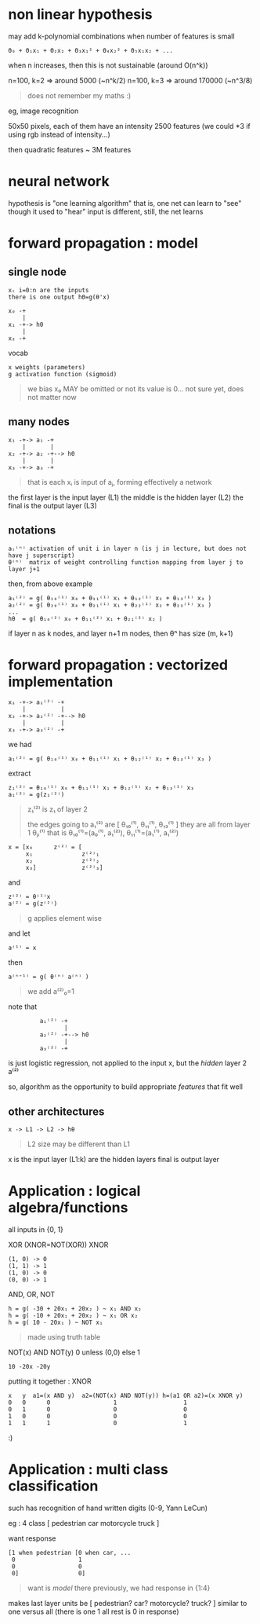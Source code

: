 non linear hypothesis
=====================
may add k-polynomial combinations when number of features is small

    Θ₀ + Θ₁x₁ + Θ₂x₂ + Θ₃x₁² + Θ₄x₂² + Θ₅x₁x₂ + ...

when n increases, then this is not sustainable (around O(n^k))

n=100, k=2 => around   5000 (~n^k/2)
n=100, k=3 => around 170000 (~n^3/8)

> does not remember my maths :)

eg, image recognition

  50x50 pixels, each of them have an intensity
  2500 features
  (we could *3 if using rgb instead of intensity...)

then quadratic features ~ 3M features

neural network
==============
hypothesis is "one learning algorithm"
that is, one net can learn to "see" though it used to "hear"
input is different, still, the net learns

forward propagation : model
===========================

single node
-----------

    xᵢ i=0:n are the inputs
    there is one output hΘ=g(θ'x)

    x₀ -+
        |
    x₁ -+-> h0
        |
    x₂ -+

vocab

    x weights (parameters)
    g activation function (sigmoid)

> we bias x₀ MAY be omitted or not its value is 0...
> not sure yet, does not matter now

many nodes
----------

    x₁ -+-> a₁ -+
        |       |
    x₂ -+-> a₂ -+--> h0
        |       |
    x₃ -+-> a₃ -+

> that is each xᵢ is input of aⱼ, forming effectively a network

the first layer is the input layer (L1)
the middle is the hidden layer (L2)
the final is the output layer (L3)

notations
---------

    aᵢ⁽ⁿ⁾ activation of unit i in layer n (is j in lecture, but does not have j superscript)
    θ⁽ⁿ⁾  matrix of weight controlling function mapping from layer j to layer j+1

then, from above example

    a₁⁽²⁾ = g( θ₁₀⁽¹⁾ x₀ + θ₁₁⁽¹⁾ x₁ + θ₁₂⁽¹⁾ x₂ + θ₁₃⁽¹⁾ x₃ )
    a₂⁽²⁾ = g( θ₂₀⁽¹⁾ x₀ + θ₂₁⁽¹⁾ x₁ + θ₂₂⁽¹⁾ x₂ + θ₂₃⁽¹⁾ x₃ )
    ...
    hθ  = g( θ₁₀⁽²⁾ x₀ + θ₁₁⁽²⁾ x₁ + θ₂₁⁽²⁾ x₂ )

if layer n as k nodes, and layer n+1 m nodes, then θⁿ has size (m, k+1)

forward propagation : vectorized implementation
===============================================

    x₁ -+-> a₁⁽²⁾ -+
        |          |
    x₂ -+-> a₂⁽²⁾ -+--> h0
        |          |
    x₃ -+-> a₃⁽²⁾ -+

we had

    a₁⁽²⁾ = g( θ₁₀⁽¹⁾ x₀ + θ₁₁⁽¹⁾ x₁ + θ₁₂⁽¹⁾ x₂ + θ₁₃⁽¹⁾ x₃ )

extract

    z₁⁽²⁾ = θ₁₀⁽¹⁾ x₀ + θ₁₁⁽¹⁾ x₁ + θ₁₂⁽¹⁾ x₂ + θ₁₃⁽¹⁾ x₃
    a₁⁽²⁾ = g(z₁⁽²⁾)

> z₁⁽²⁾ is z₁ of layer 2
>
> the edges going to a₁⁽²⁾ are [ θ₁₀⁽¹⁾, θ₁₁⁽¹⁾, θ₁₃⁽¹⁾ ]
> they are all from layer 1 θⱼᵢ⁽¹⁾
> that is θ₁₀⁽¹⁾=(a₀⁽¹⁾, a₁⁽²⁾), θ₁₁⁽¹⁾=(a₁⁽¹⁾, a₁⁽²⁾)
>

    x = [x₀      z⁽²⁾ = [
         x₁              z⁽²⁾₁
         x₂              z⁽²⁾₂
         x₃]             z⁽²⁾₃]

and

    z⁽²⁾ = θ⁽¹⁾x
    a⁽²⁾ = g(z⁽²⁾)

> g applies element wise

and let

    a⁽¹⁾ = x

then

    a⁽ⁿ⁺¹⁾ = g( θ⁽ⁿ⁾ a⁽ⁿ⁾ )

> we add a⁽²⁾₀=1

note that

             a₁⁽²⁾ -+
                    |
             a₂⁽²⁾ -+--> h0
                    |
             a₃⁽²⁾ -+

is just logistic regression, not applied to the input x, but the _hidden_ layer 2 a⁽²⁾

so, algorithm as the opportunity to build appropriate _features_ that fit well

other architectures
-------------------

    x -> L1 -> L2 -> hθ

> L2 size may be different than L1

x is the input layer
(L1:k) are the hidden layers
final is output layer

Application : logical algebra/functions
=======================================

all inputs in {0, 1}

XOR (XNOR=NOT(XOR))
XNOR

    (1, 0) -> 0
    (1, 1) -> 1
    (1, 0) -> 0
    (0, 0) -> 1

AND, OR, NOT

    h = g( -30 + 20x₁ + 20x₂ ) ~ x₁ AND x₂
    h = g( -10 + 20x₁ + 20x₂ ) ~ x₁ OR x₂
    h = g( 10 - 20x₁ ) ~ NOT x₁

> made using truth table

NOT(x) AND NOT(y)
0 unless (0,0) else 1

    10 -20x -20y

putting it together : XNOR

    x   y  a1=(x AND y)  a2=(NOT(x) AND NOT(y)) h=(a1 OR a2)=(x XNOR y)
    0   0      0                  1                   1
    0   1      0                  0                   0
    1   0      0                  0                   0
    1   1      1                  0                   1

:)

Application : multi class classification
========================================
such has recognition of hand written digits (0-9, Yann LeCun)

eg : 4 class [ pedestrian car motorcycle truck ]

want response

    [1 when pedestrian [0 when car, ...
     0                  1
     0                  0
     0]                 0]

> want is _model_ there
> previously, we had response in {1:4}

makes last layer units be [ pedestrian? car? motorcycle? truck? ]
similar to one versus all (there is one 1 all rest is 0 in response)
